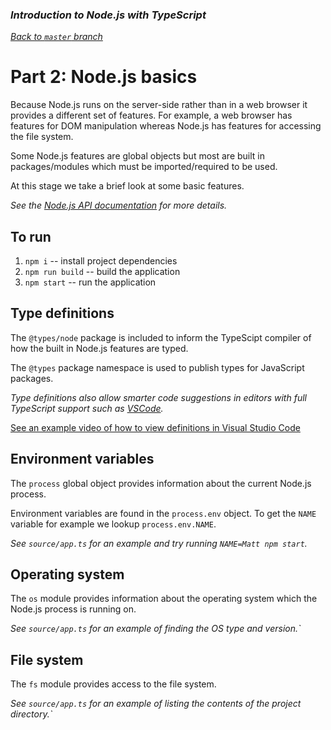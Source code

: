 ### _Introduction to Node.js with TypeScript_

_[Back to `master` branch](https://github.com/DunedinJS/typescript-nodejs-intro)_

# Part 2: Node.js basics

Because Node.js runs on the server-side rather than in a web browser it provides
a different set of features.
For example, a web browser has features for DOM manipulation whereas Node.js has
features for accessing the file system.

Some Node.js features are global objects but most are built in packages/modules
which must be imported/required to be used.

At this stage we take a brief look at some basic features.

_See the [Node.js API documentation](https://nodejs.org/dist/latest-v6.x/docs/api/) for more details._

## To run

1. `npm i` -- install project dependencies
1. `npm run build` -- build the application
1. `npm start` -- run the application

## Type definitions

The `@types/node` package is included to inform the TypeScipt compiler of how
the built in Node.js features are typed.

The `@types` package namespace is used to publish types for JavaScript packages.

_Type definitions also allow smarter code suggestions in editors with full
TypeScript support such as [VSCode](https://code.visualstudio.com/)._

[See an example video of how to view definitions in Visual Studio Code](https://youtu.be/LjoXtkFpkAc)

## Environment variables

The `process` global object provides information about the current Node.js process.

Environment variables are found in the `process.env` object.
To get the `NAME` variable for example we lookup `process.env.NAME`.

_See `source/app.ts` for an example and try running `NAME=Matt npm start`._

## Operating system

The `os` module provides information about the operating system which the Node.js process is running on.

_See `source/app.ts` for an example of finding the OS type and version.`_

## File system

The `fs` module provides access to the file system.

_See `source/app.ts` for an example of listing the contents of the project directory.`_

